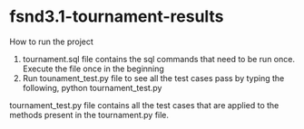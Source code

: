 # fsnd3.1-tournament-results
How to run the project
1) tournament.sql file contains the sql commands that need to be run once. Execute the file once in the beginning
2) Run tounament_test.py file to see all the test cases pass by typing the following,
python tournament_test.py

tournament_test.py file contains all the test cases that are applied to the methods present in the tournament.py file.